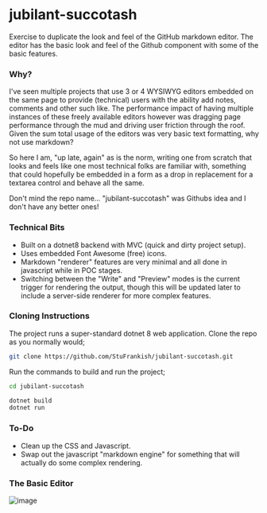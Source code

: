 # jubilant-succotash
Exercise to duplicate the look and feel of the GitHub markdown editor.
The editor has the basic look and feel of the Github component with some of the basic features.

### Why?
I've seen multiple projects that use 3 or 4 WYSIWYG editors embedded on the same page to provide (technical) users with the ability add notes, comments and other such like. The performance impact of having multiple instances of these freely available editors however was dragging page performance through the mud and driving user friction through the roof. Given the sum total usage of the editors was very basic text formatting, why not use markdown?

So here I am, "up late, again" as is the norm, writing one from scratch that looks and feels like one most technical folks are familiar with, something that could hopefully be embedded in a form as a drop in replacement for a textarea control and behave all the same.

Don't mind the repo name... "jubilant-succotash" was Githubs idea and I don't have any better ones!

### Technical Bits
- Built on a dotnet8 backend with MVC (quick and dirty project setup).
- Uses embedded Font Awesome (free) icons.
- Markdown "renderer" features are very minimal and all done in javascript while in POC stages.
- Switching between the "Write" and "Preview" modes is the current trigger for rendering the output, though this will be updated later to include a server-side renderer for more complex features.

### Cloning Instructions
The project runs a super-standard dotnet 8 web application. Clone the repo as you normally would;
```bash
git clone https://github.com/StuFrankish/jubilant-succotash.git
```
Run the commands to build and run the project;
```bash
cd jubilant-succotash

dotnet build
dotnet run
```

### To-Do
- Clean up the CSS and Javascript.
- Swap out the javascript "markdown engine" for something that will actually do some complex rendering.

### The Basic Editor
![image](https://github.com/user-attachments/assets/7248f050-affc-4b17-bb03-1ffb80204fbd)

